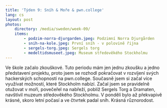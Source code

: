 ```yaml
---
title: 'Týden 9: Sníh & Moře & pwn.college'
lang: cs
layout: post
photos:
    directory: /media/sweden/week-09/
    items:
        - podzim-norra-djurgarden.jpeg: Podzimní Norra Djurgården
        - snih-na-kole.jpeg: První sníh - v polovině řijna
        - sergels-torg.jpeg: Sergels torg
        - medeltidsmuseet.jpeg: Museum středověkého Stockholmu
---
```


Ve škole začalo zkouškové. Tuto periodu mám jen jednu zkoušku a jedno představení projektu, proto jsem se rozhodl pokračovat v rozvíjení svých hackerských schopností na pwn.college. Současně jsem si začal více využívat možností, které Stockholm nabízí. Začal jsem se pravidelně otužovat v moři, povečeřel na nabřeží, poblíž Sergels Torg a Dramaten, navštívil muzeum středověkého Stockholmu. V pondělí bylo až překvapivě krásné, skoro letní počasí a ve čtvrtek padal sníh. Krásná různorodost.